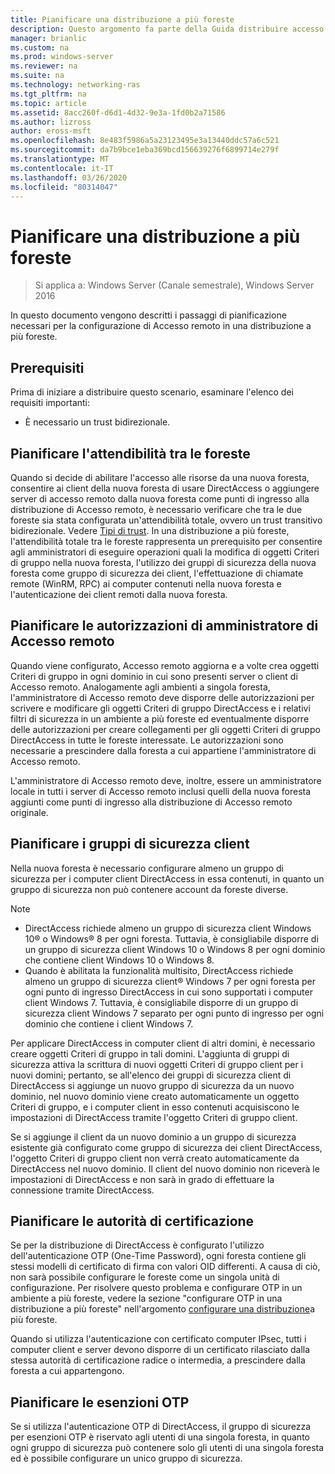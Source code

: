 ```yaml
---
title: Pianificare una distribuzione a più foreste
description: Questo argomento fa parte della Guida distribuire accesso remoto in un ambiente a più foreste in Windows Server 2016.
manager: brianlic
ms.custom: na
ms.prod: windows-server
ms.reviewer: na
ms.suite: na
ms.technology: networking-ras
ms.tgt_pltfrm: na
ms.topic: article
ms.assetid: 8acc260f-d6d1-4d32-9e3a-1fd0b2a71586
ms.author: lizross
author: eross-msft
ms.openlocfilehash: 8e483f5986a5a23123495e3a13440ddc57a6c521
ms.sourcegitcommit: da7b9bce1eba369bcd156639276f6899714e279f
ms.translationtype: MT
ms.contentlocale: it-IT
ms.lasthandoff: 03/26/2020
ms.locfileid: "80314047"
---
```

# <a name="plan-a-multi-forest-deployment"></a>Pianificare una distribuzione a più foreste

>Si applica a: Windows Server (Canale semestrale), Windows Server 2016

In questo documento vengono descritti i passaggi di pianificazione necessari per la configurazione di Accesso remoto in una distribuzione a più foreste.  
  
## <a name="prerequisites"></a>Prerequisiti  
Prima di iniziare a distribuire questo scenario, esaminare l'elenco dei requisiti importanti:  
  
-   È necessario un trust bidirezionale.  
  
## <a name="plan-trust-between-forests"></a>Pianificare l'attendibilità tra le foreste  
Quando si decide di abilitare l'accesso alle risorse da una nuova foresta, consentire ai client della nuova foresta di usare DirectAccess o aggiungere server di accesso remoto dalla nuova foresta come punti di ingresso alla distribuzione di Accesso remoto, è necessario verificare che tra le due foreste sia stata configurata un'attendibilità totale, ovvero un trust transitivo bidirezionale. Vedere [Tipi di trust](https://technet.microsoft.com/library/cc775736.aspx). In una distribuzione a più foreste, l'attendibilità totale tra le foreste rappresenta un prerequisito per consentire agli amministratori di eseguire operazioni quali la modifica di oggetti Criteri di gruppo nella nuova foresta, l'utilizzo dei gruppi di sicurezza della nuova foresta come gruppo di sicurezza dei client, l'effettuazione di chiamate remote (WinRM, RPC) ai computer contenuti nella nuova foresta e l'autenticazione dei client remoti dalla nuova foresta.  
  
## <a name="plan-remote-access-administrator-permissions"></a>Pianificare le autorizzazioni di amministratore di Accesso remoto  
Quando viene configurato, Accesso remoto aggiorna e a volte crea oggetti Criteri di gruppo in ogni dominio in cui sono presenti server o client di Accesso remoto. Analogamente agli ambienti a singola foresta, l'amministratore di Accesso remoto deve disporre delle autorizzazioni per scrivere e modificare gli oggetti Criteri di gruppo DirectAccess e i relativi filtri di sicurezza in un ambiente a più foreste ed eventualmente disporre delle autorizzazioni per creare collegamenti per gli oggetti Criteri di gruppo DirectAccess in tutte le foreste interessate. Le autorizzazioni sono necessarie a prescindere dalla foresta a cui appartiene l'amministratore di Accesso remoto.  
  
L'amministratore di Accesso remoto deve, inoltre, essere un amministratore locale in tutti i server di Accesso remoto inclusi quelli della nuova foresta aggiunti come punti di ingresso alla distribuzione di Accesso remoto originale.  
  
## <a name="plan-client-security-groups"></a><a name="ClientSG"></a>Pianificare i gruppi di sicurezza client  
Nella nuova foresta è necessario configurare almeno un gruppo di sicurezza per i computer client DirectAccess in essa contenuti, in quanto un gruppo di sicurezza non può contenere account da foreste diverse.  
  
> [!NOTE]  
> -   DirectAccess richiede almeno un gruppo di sicurezza client Windows 10&reg; o Windows&reg; 8 per ogni foresta. Tuttavia, è consigliabile disporre di un gruppo di sicurezza client Windows 10 o Windows 8 per ogni dominio che contiene client Windows 10 o Windows 8.  
> -   Quando è abilitata la funzionalità multisito, DirectAccess richiede almeno un gruppo di sicurezza client&reg; Windows 7 per ogni foresta per ogni punto di ingresso DirectAccess in cui sono supportati i computer client Windows 7. Tuttavia, è consigliabile disporre di un gruppo di sicurezza client Windows 7 separato per ogni punto di ingresso per ogni dominio che contiene i client Windows 7.  
>   
> Per applicare DirectAccess in computer client di altri domini, è necessario creare oggetti Criteri di gruppo in tali domini. L'aggiunta di gruppi di sicurezza attiva la scrittura di nuovi oggetti Criteri di gruppo client per i nuovi domini; pertanto, se all'elenco dei gruppi di sicurezza client di DirectAccess si aggiunge un nuovo gruppo di sicurezza da un nuovo dominio, nel nuovo dominio viene creato automaticamente un oggetto Criteri di gruppo, e i computer client in esso contenuti acquisiscono le impostazioni di DirectAccess tramite l'oggetto Criteri di gruppo client.  
>   
> Se si aggiunge il client da un nuovo dominio a un gruppo di sicurezza esistente già configurato come gruppo di sicurezza dei client DirectAccess, l'oggetto Criteri di gruppo client non verrà creato automaticamente da DirectAccess nel nuovo dominio. Il client del nuovo dominio non riceverà le impostazioni di DirectAccess e non sarà in grado di effettuare la connessione tramite DirectAccess.  
  
## <a name="plan-certification-authorities"></a>Pianificare le autorità di certificazione  
Se per la distribuzione di DirectAccess è configurato l'utilizzo dell'autenticazione OTP (One-Time Password), ogni foresta contiene gli stessi modelli di certificato di firma con valori OID differenti. A causa di ciò, non sarà possibile configurare le foreste come un singola unità di configurazione. Per risolvere questo problema e configurare OTP in un ambiente a più foreste, vedere la sezione "configurare OTP in una distribuzione a più foreste" nell'argomento [configurare una distribuzione](Configure-a-Multi-Forest-Deployment.md)a più foreste.  
  
Quando si utilizza l'autenticazione con certificato computer IPsec, tutti i computer client e server devono disporre di un certificato rilasciato dalla stessa autorità di certificazione radice o intermedia, a prescindere dalla foresta a cui appartengono.  
  
## <a name="plan-otp-exemptions"></a>Pianificare le esenzioni OTP  
Se si utilizza l'autenticazione OTP di DirectAccess, il gruppo di sicurezza per esenzioni OTP è riservato agli utenti di una singola foresta, in quanto ogni gruppo di sicurezza può contenere solo gli utenti di una singola foresta ed è possibile configurare un unico gruppo di sicurezza.  
  


